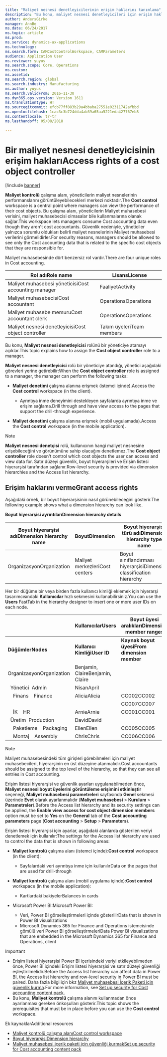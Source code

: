 ```yaml
---
title: "Maliyet nesnesi denetleyicilerinin erişim haklarını tanımlama"
description: "Bu konu, maliyet nesnesi denetleyicileri için erişim hakları hakkında bilgi sağlar."
author: AndersGirke
manager: AnnBe
ms.date: 06/24/2017
ms.topic: article
ms.prod: 
ms.service: dynamics-ax-applications
ms.technology: 
ms.search.form: CAMCostControlWorkspace, CAMParameters
audience: Application User
ms.reviewer: yuyus
ms.search.scope: Core, Operations
ms.custom: 
ms.assetid: 
ms.search.region: global
ms.search.industry: Manufacturing
ms.author: yuyus
ms.search.validFrom: 2016-11-30
ms.dyn365.ops.version: Version 1611
ms.translationtype: HT
ms.sourcegitcommit: efcb77ff883b29a4bbaba27551e02311742afbbd
ms.openlocfilehash: 1cac3c3b724dda4ab39a65aa5221eda427767eb8
ms.contentlocale: tr-tr
ms.lasthandoff: 05/08/2018

---
```


# <a name="access-rights-of-a-cost-object-controller"></a><span data-ttu-id="17d1f-103">Bir maliyet nesnesi denetleyicisinin erişim hakları</span><span class="sxs-lookup"><span data-stu-id="17d1f-103">Access rights of a cost object controller</span></span>

[!include [banner](../includes/banner.md)]

<span data-ttu-id="17d1f-104">**Maliyet kontrolü** çalışma alanı, yöneticilerin maliyet nesnelerinin performanslarını görüntüleyebilecekleri merkezi noktadır.</span><span class="sxs-lookup"><span data-stu-id="17d1f-104">The **Cost control** workspace is a central point where managers can view the performance of their cost objects.</span></span> <span data-ttu-id="17d1f-105">Bu çalışma alanı, yöneticilerin Maliyet muhasebesi verisini, maliyet muhasebecisi olmasalar bile kullanmalarına olanak sağlar.</span><span class="sxs-lookup"><span data-stu-id="17d1f-105">This workspace lets managers consume Cost accounting data even though they aren't cost accountants.</span></span> <span data-ttu-id="17d1f-106">Güvenlik nedeniyle, yöneticiler yalnızca sorumlu oldukları belirli maliyet nesnelerinin Maliyet muhasebesi verilerini görmelidirler.</span><span class="sxs-lookup"><span data-stu-id="17d1f-106">For security reasons, managers should be allowed to see only the Cost accounting data that is related to the specific cost objects that they are responsible for.</span></span>

<span data-ttu-id="17d1f-107">Maliyet muhasebesinde dört benzersiz rol vardır.</span><span class="sxs-lookup"><span data-stu-id="17d1f-107">There are four unique roles in Cost accounting.</span></span>

| <span data-ttu-id="17d1f-108">Rol adı</span><span class="sxs-lookup"><span data-stu-id="17d1f-108">Role name</span></span>               | <span data-ttu-id="17d1f-109">Lisans</span><span class="sxs-lookup"><span data-stu-id="17d1f-109">License</span></span>      |
|-------------------------|--------------|
| <span data-ttu-id="17d1f-110">Maliyet muhasebesi yöneticisi</span><span class="sxs-lookup"><span data-stu-id="17d1f-110">Cost accounting manager</span></span> | <span data-ttu-id="17d1f-111">Faaliyet</span><span class="sxs-lookup"><span data-stu-id="17d1f-111">Activity</span></span>     |
| <span data-ttu-id="17d1f-112">Maliyet muhasebecisi</span><span class="sxs-lookup"><span data-stu-id="17d1f-112">Cost accountant</span></span>         | <span data-ttu-id="17d1f-113">Operations</span><span class="sxs-lookup"><span data-stu-id="17d1f-113">Operations</span></span>   |
| <span data-ttu-id="17d1f-114">Maliyet muhasebe memuru</span><span class="sxs-lookup"><span data-stu-id="17d1f-114">Cost accountant clerk</span></span>   | <span data-ttu-id="17d1f-115">Operations</span><span class="sxs-lookup"><span data-stu-id="17d1f-115">Operations</span></span>   |
| <span data-ttu-id="17d1f-116">Maliyet nesnesi denetleyicisi</span><span class="sxs-lookup"><span data-stu-id="17d1f-116">Cost object controller</span></span>  | <span data-ttu-id="17d1f-117">Takım üyeleri</span><span class="sxs-lookup"><span data-stu-id="17d1f-117">Team members</span></span> |

<span data-ttu-id="17d1f-118">Bu konu, **Maliyet nesnesi denetleyicisi** rolünü bir yöneticiye atamayı açıklar.</span><span class="sxs-lookup"><span data-stu-id="17d1f-118">This topic explains how to assign the **Cost object controller** role to a manager.</span></span>

<span data-ttu-id="17d1f-119">**Maliyet nesnesi denetleyicisi** rolü bir yöneticiye atandığı, yönetici aşağıdaki görevleri yerine getirebilir:</span><span class="sxs-lookup"><span data-stu-id="17d1f-119">When the **Cost object controller** role is assigned to a manager, the manager can perform the following tasks:</span></span>

- <span data-ttu-id="17d1f-120">**Maliyet denetimi** çalışma alanına erişmek (istemci içinde).</span><span class="sxs-lookup"><span data-stu-id="17d1f-120">Access the **Cost control** workspace (in the client).</span></span>

    - <span data-ttu-id="17d1f-121">Ayrıntıya inme deneyimini destekleyen sayfalarda ayrıntıya inme ve erişim sağlama.</span><span class="sxs-lookup"><span data-stu-id="17d1f-121">Drill through and have view access to the pages that support the drill-through experience.</span></span>

- <span data-ttu-id="17d1f-122">**Maliyet denetimi** çalışma alanına erişmek (mobil uygulamada).</span><span class="sxs-lookup"><span data-stu-id="17d1f-122">Access the **Cost control** workspace (in the mobile application).</span></span>

> [!NOTE]
> <span data-ttu-id="17d1f-123">**Maliyet nesnesi denetçisi** rolü, kullanıcının hangi maliyet nesnesine erişebileceğini ve görünümüne sahip olacağını denetlemez.</span><span class="sxs-lookup"><span data-stu-id="17d1f-123">The **Cost object controller** role doesn't control which cost objects the user can access and view data for.</span></span> <span data-ttu-id="17d1f-124">Satır düzeyi güvenlik, boyut hiyerarşileri ve Erişim listesi hiyerarşisi tarafından sağlanır.</span><span class="sxs-lookup"><span data-stu-id="17d1f-124">Row-level security is provided via dimension hierarchies and the Access list hierarchy.</span></span>

## <a name="grant-access-rights"></a><span data-ttu-id="17d1f-125">Erişim haklarını verme</span><span class="sxs-lookup"><span data-stu-id="17d1f-125">Grant access rights</span></span>
<span data-ttu-id="17d1f-126">Aşağıdaki örnek, bir boyut hiyerarşisinin nasıl görünebileceğini gösterir.</span><span class="sxs-lookup"><span data-stu-id="17d1f-126">The following example shows what a dimension hierarchy can look like.</span></span>

<span data-ttu-id="17d1f-127">**Boyut hiyerarşisi ayrıntıları**</span><span class="sxs-lookup"><span data-stu-id="17d1f-127">**Dimension hierarchy details**</span></span>

| <span data-ttu-id="17d1f-128">Boyut hiyerarşisi adı</span><span class="sxs-lookup"><span data-stu-id="17d1f-128">Dimension hierarchy name</span></span> | <span data-ttu-id="17d1f-129">Boyut</span><span class="sxs-lookup"><span data-stu-id="17d1f-129">Dimension</span></span>    | <span data-ttu-id="17d1f-130">Boyut hiyerarşisi türü adı</span><span class="sxs-lookup"><span data-stu-id="17d1f-130">Dimension hierarchy type name</span></span>      | <span data-ttu-id="17d1f-131">Erişim listesi hiyerarşisi</span><span class="sxs-lookup"><span data-stu-id="17d1f-131">Access list hierarchy</span></span> |
|--------------------------|--------------|------------------------------------|-----------------------|
| <span data-ttu-id="17d1f-132">Organizasyon</span><span class="sxs-lookup"><span data-stu-id="17d1f-132">Organization</span></span>             | <span data-ttu-id="17d1f-133">Maliyet merkezleri</span><span class="sxs-lookup"><span data-stu-id="17d1f-133">Cost centers</span></span> | <span data-ttu-id="17d1f-134">Boyut sınıflandırması hiyerarşisi</span><span class="sxs-lookup"><span data-stu-id="17d1f-134">Dimension classification hierarchy</span></span> | <span data-ttu-id="17d1f-135">**Evet**</span><span class="sxs-lookup"><span data-stu-id="17d1f-135">**Yes**</span></span>               |

<span data-ttu-id="17d1f-136">Her bir düğüme bir veya birden fazla kullanıcı kimliği eklemek için hiyerarşi tasarımcısındaki **Kullanıcılar** hızlı sekmesini kullanabilirsiniz.</span><span class="sxs-lookup"><span data-stu-id="17d1f-136">You can use the **Users** FastTab in the hierarchy designer to insert one or more user IDs on each node.</span></span>

|                                   | <span data-ttu-id="17d1f-137">Kullanıcılar</span><span class="sxs-lookup"><span data-stu-id="17d1f-137">Users</span></span>            | <span data-ttu-id="17d1f-138">Boyut üyesi aralıkları</span><span class="sxs-lookup"><span data-stu-id="17d1f-138">Dimension member ranges</span></span>   |                         |
|-----------------------------------|------------------|---------------------------|-------------------------|
| <span data-ttu-id="17d1f-139">**Düğümler**</span><span class="sxs-lookup"><span data-stu-id="17d1f-139">**Nodes**</span></span>                         | <span data-ttu-id="17d1f-140">**Kullanıcı Kimliği**</span><span class="sxs-lookup"><span data-stu-id="17d1f-140">**User ID**</span></span>      | <span data-ttu-id="17d1f-141">**Kaynak boyut üyesi**</span><span class="sxs-lookup"><span data-stu-id="17d1f-141">**From dimension member**</span></span> | <span data-ttu-id="17d1f-142">**Hedef boyut üyesi**</span><span class="sxs-lookup"><span data-stu-id="17d1f-142">**To dimension member**</span></span> |
| <span data-ttu-id="17d1f-143">Organizasyon</span><span class="sxs-lookup"><span data-stu-id="17d1f-143">Organization</span></span>                      | <span data-ttu-id="17d1f-144">Benjamin, Claire</span><span class="sxs-lookup"><span data-stu-id="17d1f-144">Benjamin, Claire</span></span> |                           |                         |
| <span data-ttu-id="17d1f-145">&nbsp;&nbsp;Yönetici</span><span class="sxs-lookup"><span data-stu-id="17d1f-145">&nbsp;&nbsp;Admin</span></span>                 | <span data-ttu-id="17d1f-146">Nisan</span><span class="sxs-lookup"><span data-stu-id="17d1f-146">April</span></span>            |                           |                         |
| <span data-ttu-id="17d1f-147">&nbsp;&nbsp;&nbsp;&nbsp;Finans</span><span class="sxs-lookup"><span data-stu-id="17d1f-147">&nbsp;&nbsp;&nbsp;&nbsp;Finance</span></span>   | <span data-ttu-id="17d1f-148">Alicia</span><span class="sxs-lookup"><span data-stu-id="17d1f-148">Alicia</span></span>           | <span data-ttu-id="17d1f-149">CC002</span><span class="sxs-lookup"><span data-stu-id="17d1f-149">CC002</span></span>                     | <span data-ttu-id="17d1f-150">CC003</span><span class="sxs-lookup"><span data-stu-id="17d1f-150">CC003</span></span>                   |
|                                   |                  | <span data-ttu-id="17d1f-151">CC007</span><span class="sxs-lookup"><span data-stu-id="17d1f-151">CC007</span></span>                     | <span data-ttu-id="17d1f-152">CC007</span><span class="sxs-lookup"><span data-stu-id="17d1f-152">CC007</span></span>                   |
| <span data-ttu-id="17d1f-153">&nbsp;&nbsp;&nbsp;&nbsp;İK</span><span class="sxs-lookup"><span data-stu-id="17d1f-153">&nbsp;&nbsp;&nbsp;&nbsp;HR</span></span>        | <span data-ttu-id="17d1f-154">Arnie</span><span class="sxs-lookup"><span data-stu-id="17d1f-154">Arnie</span></span>            | <span data-ttu-id="17d1f-155">CC001</span><span class="sxs-lookup"><span data-stu-id="17d1f-155">CC001</span></span>                     | <span data-ttu-id="17d1f-156">CC001</span><span class="sxs-lookup"><span data-stu-id="17d1f-156">CC001</span></span>                   |
| <span data-ttu-id="17d1f-157">&nbsp;&nbsp;Üretim</span><span class="sxs-lookup"><span data-stu-id="17d1f-157">&nbsp;&nbsp;Production</span></span>            | <span data-ttu-id="17d1f-158">David</span><span class="sxs-lookup"><span data-stu-id="17d1f-158">David</span></span>            |                           |                         |
| <span data-ttu-id="17d1f-159">&nbsp;&nbsp;&nbsp;&nbsp;Paketleme</span><span class="sxs-lookup"><span data-stu-id="17d1f-159">&nbsp;&nbsp;&nbsp;&nbsp;Packaging</span></span> | <span data-ttu-id="17d1f-160">Ellen</span><span class="sxs-lookup"><span data-stu-id="17d1f-160">Ellen</span></span>            | <span data-ttu-id="17d1f-161">CC005</span><span class="sxs-lookup"><span data-stu-id="17d1f-161">CC005</span></span>                     | <span data-ttu-id="17d1f-162">CC005</span><span class="sxs-lookup"><span data-stu-id="17d1f-162">CC005</span></span>                   |
| <span data-ttu-id="17d1f-163">&nbsp;&nbsp;&nbsp;&nbsp;Montaj</span><span class="sxs-lookup"><span data-stu-id="17d1f-163">&nbsp;&nbsp;&nbsp;&nbsp;Assembly</span></span>  | <span data-ttu-id="17d1f-164">Chris</span><span class="sxs-lookup"><span data-stu-id="17d1f-164">Chris</span></span>            | <span data-ttu-id="17d1f-165">CC006</span><span class="sxs-lookup"><span data-stu-id="17d1f-165">CC006</span></span>                     | <span data-ttu-id="17d1f-166">CC006</span><span class="sxs-lookup"><span data-stu-id="17d1f-166">CC006</span></span>                   |

> [!NOTE]
> <span data-ttu-id="17d1f-167">Maliyet muhasebesindeki tüm girişleri görebilmeleri için maliyet muhasebecileri, hiyerarşinin en üst düzeyine atanmalıdır.</span><span class="sxs-lookup"><span data-stu-id="17d1f-167">Cost accountants should be assigned to the top level of the hierarchy, so that they can see all entries in Cost accounting.</span></span>

<span data-ttu-id="17d1f-168">Erişim listesi hiyerarşisi ve güvenlik ayarları uygulanabilmeden önce, **Maliyet nesnesi boyut üyelerini görüntüleme erişimini etkinleştir** seçeneği, **Maliyet muhasebesi parametreleri** sayfasında **Genel** sekmesi üzerinde **Evet** olarak ayarlanmalıdır (**Maliyet muhasebesi** > **Kurulum** > **Parametreler**).</span><span class="sxs-lookup"><span data-stu-id="17d1f-168">Before the Access list hierarchy and its security settings can be applied, the **Enable view access for cost object dimension members** option must be set to **Yes** on the **General** tab of the **Cost accounting parameters** page (**Cost accounting** > **Setup** > **Parameters**).</span></span>

<span data-ttu-id="17d1f-169">Erişim listesi hiyerarşisi için ayarlar, aşağıdaki alanlarda gösterilen veriyi denetlemek için kullanılır:</span><span class="sxs-lookup"><span data-stu-id="17d1f-169">The settings for the Access list hierarchy are used to control the data that is shown in following areas:</span></span>

- <span data-ttu-id="17d1f-170">**Maliyet kontrolü** çalışma alanı (istemci içinde):</span><span class="sxs-lookup"><span data-stu-id="17d1f-170">**Cost control** workspace (in the client):</span></span>

    - <span data-ttu-id="17d1f-171">Sayfalardaki veri ayrıntıya inme için kullanılır</span><span class="sxs-lookup"><span data-stu-id="17d1f-171">Data on the pages that are used for drill-through</span></span>

- <span data-ttu-id="17d1f-172">**Maliyet kontrolü** çalışma alanı (mobil uygulama içinde):</span><span class="sxs-lookup"><span data-stu-id="17d1f-172">**Cost control** workspace (in the mobile application):</span></span>

    - <span data-ttu-id="17d1f-173">Kartlardaki bakiyeler</span><span class="sxs-lookup"><span data-stu-id="17d1f-173">Balances in cards</span></span>

- <span data-ttu-id="17d1f-174">Microsoft Power BI:</span><span class="sxs-lookup"><span data-stu-id="17d1f-174">Microsoft Power BI:</span></span>

    - <span data-ttu-id="17d1f-175">Veri, Power BI görselleştirmeleri içinde gösterilir</span><span class="sxs-lookup"><span data-stu-id="17d1f-175">Data that is shown in Power BI visualizations</span></span>
    - <span data-ttu-id="17d1f-176">Microsoft Dynamics 365 for Finance and Operations istemcisinde gömülü veri Power BI görselleştirmeleri</span><span class="sxs-lookup"><span data-stu-id="17d1f-176">Data Power BI visualizations that are embedded in the Microsoft Dynamics 365 for Finance and Operations, client</span></span>

> [!IMPORTANT]
> - <span data-ttu-id="17d1f-177">Erişim listesi hiyerarşisi Power BI içerisindeki veriyi etkileyebilmeden önce, Power BI içindeki Erişim listesi hiyerarşisi ve satır düzeyi güvenliği eşleştirilmelidir.</span><span class="sxs-lookup"><span data-stu-id="17d1f-177">Before the Access list hierarchy can affect data in Power BI, the Access list hierarchy and row-level security in Power BI must be paired.</span></span> <span data-ttu-id="17d1f-178">Daha fazla bilgi için bkz [Maliyet muhasebesi İçerik Paketi için güvenlik kurma](../../dev-itpro/analytics/setup-security-cost-accounting-content-pack.md).</span><span class="sxs-lookup"><span data-stu-id="17d1f-178">For more information, see [Set up security for Cost accounting content pack](../../dev-itpro/analytics/setup-security-cost-accounting-content-pack.md).</span></span>
> - <span data-ttu-id="17d1f-179">Bu konu, **Maliyet kontrolü** çalışma alanını kullanmadan önce ayarlanması gereken önkoşulları gösterir.</span><span class="sxs-lookup"><span data-stu-id="17d1f-179">This topic shows the prerequisites that must be in place before you can use the **Cost control** workspace.</span></span>

<span data-ttu-id="17d1f-180">Ek kaynaklar</span><span class="sxs-lookup"><span data-stu-id="17d1f-180">Additional resources</span></span>

- [<span data-ttu-id="17d1f-181">Maliyet kontrolü çalışma alanı</span><span class="sxs-lookup"><span data-stu-id="17d1f-181">Cost control workspace</span></span>](cost-control-workspace.md)
- [<span data-ttu-id="17d1f-182">Boyut hiyerarşisi</span><span class="sxs-lookup"><span data-stu-id="17d1f-182">Dimension hierarchy</span></span>](dimension-hierarchy.md)
- [<span data-ttu-id="17d1f-183">Maliyet muhasebesi içerik paketi için güvenliği kurmak</span><span class="sxs-lookup"><span data-stu-id="17d1f-183">Set up security for Cost accounting content pack</span></span>](../../dev-itpro/analytics/setup-security-cost-accounting-content-pack.md)

